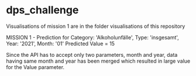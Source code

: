 # dps_challenge

Visualisations of mission 1 are in the folder visualisations of this repository

MISSION 1 - Prediction for Category: 'Alkoholunfälle', Type: 'insgesamt', Year: '2021', Month: '01'
Predicted Value = 15

Since the API has to accept only two parameters, month and year, data having same month and year has been merged which resulted in large value for the Value parameter.
